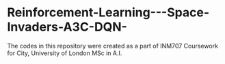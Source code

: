 # Reinforcement-Learning---Space-Invaders-A3C-DQN-
The codes in this repository were created as a part of INM707 Coursework for City, University of London MSc in A.I.
